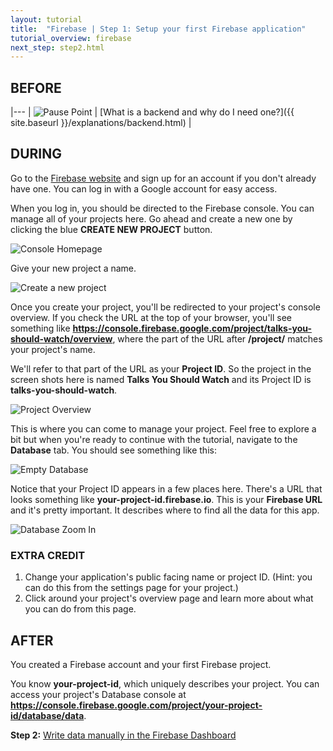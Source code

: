 ```yaml
---
layout: tutorial
title:  "Firebase | Step 1: Setup your first Firebase application"
tutorial_overview: firebase
next_step: step2.html
---
```


## BEFORE

|---
| ![Pause Point]({{site.baseurl}}/assets/general/pause_point.png) | [What is a backend and why do I need one?]({{ site.baseurl }}/explanations/backend.html) |

## DURING

Go to the [Firebase website](https://firebase.google.com/) and sign up for an account if you don't already have one. You can log in with a Google account for easy access.

When you log in, you should be directed to the Firebase console. You can manage all of your projects here. Go ahead and create a new one by clicking the blue **CREATE NEW PROJECT** button.

![Console Homepage]({{site.baseurl}}/assets/firebase/screenshot_new_account.png)

Give your new project a name.

![Create a new project]({{site.baseurl}}/assets/firebase/screenshot_create_project.png)

Once you create your project, you'll be redirected to your project's console overview. If you check the URL at the top of your browser, you'll see something like __https://console.firebase.google.com/project/talks-you-should-watch/overview__, where the part of the URL after **/project/** matches your project's name.

We'll refer to that part of the URL as your **Project ID**. So the project in the screen shots here is named **Talks You Should Watch** and its Project ID is **talks-you-should-watch**.

![Project Overview]({{site.baseurl}}/assets/firebase/screenshot_project_overview.png)

This is where you can come to manage your project. Feel free to explore a bit but when you're ready to continue with the tutorial, navigate to the **Database** tab. You should see something like this:

![Empty Database]({{site.baseurl}}/assets/firebase/screenshot_database.png)

Notice that your Project ID appears in a few places here. There's a URL that looks something like **your-project-id.firebase.io**. This is your **Firebase URL** and it's pretty important. It describes where to find all the data for this app.

![Database Zoom In]({{site.baseurl}}/assets/firebase/screenshot_database_zoom.png)

### EXTRA CREDIT

1. Change your application's public facing name or project ID. (Hint: you can do this from the settings page for your project.)
2. Click around your project's overview page and learn more about what you can do from this page.

## AFTER

You created a Firebase account and your first Firebase project.

You know **your-project-id**, which uniquely describes your project. You can access your project's Database console at __https://console.firebase.google.com/project/your-project-id/database/data__.

**Step 2:** [Write data manually in the Firebase Dashboard](step2.html)